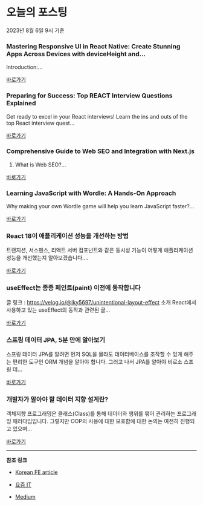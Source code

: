 # 오늘의 포스팅 
2023년 8월 6일 9시 기준 

### Mastering Responsive UI in React Native: Create Stunning Apps Across Devices with deviceHeight and… 

 Introduction:... 

 [바로가기](https://medium.com/@devnexPro/mastering-responsive-ui-in-react-native-create-stunning-apps-across-devices-with-deviceheight-and-10c791052d92?responsesOpen=true&sortBy=REVERSE_CHRON&source=topic_portal_recommended_stories---------0-84----------frontend----------4c80cb7f_583a_4f38_a867_cfb9f51fa057-------) 

### Preparing for Success: Top REACT Interview Questions Explained 

 Get ready to excel in your React interviews! Learn the ins and outs of the top React interview quest... 

 [바로가기](https://medium.com/@abidullah786/preparing-for-success-top-react-interview-questions-explained-138b269d943d?responsesOpen=true&sortBy=REVERSE_CHRON&source=topic_portal_recommended_stories---------0-84----------reactjs----------26b91060_0dda_4702_95d1_eb79ea6108ce-------) 

### Comprehensive Guide to Web SEO and Integration with Next.js 

 1. What is Web SEO?... 

 [바로가기](https://medium.com/@sumeetpanchal-21/comprehensive-guide-to-web-seo-and-integration-with-next-js-8946ee08a534?responsesOpen=true&sortBy=REVERSE_CHRON&source=topic_portal_recommended_stories---------0-84----------nextjs----------b689e436_c9a8_4081_be6d_9e33963ea6c9-------) 

### Learning JavaScript with Wordle: A Hands-On Approach 

 Why making your own Wordle game will help you learn JavaScript faster?... 

 [바로가기](https://medium.com/code-like-a-girl/learning-javascript-with-wordle-a-hands-on-approach-b2fa069a04a3?responsesOpen=true&sortBy=REVERSE_CHRON&source=topic_portal_recommended_stories---------0-84----------front_end_development----------298ff48d_1502_491d_96c7_a5c3ca95fe23-------) 

###  React 18이 애플리케이션 성능을 개선하는 방법 

 트랜지션, 서스펜스, 리액트 서버 컴포넌트와 같은 동시성 기능이 어떻게 애플리케이션 성능을 개선했는지 알아보겠습니다.... 

 [바로가기](https://kofearticle.substack.com/p/korean-fe-article-react-18) 

###  useEffect는 종종 페인트(paint) 이전에 동작합니다 

 글 링크 : https://velog.io/@lky5697/unintentional-layout-effect 소개 React에서 사용하고 있는 useEffect의 동작과 관련된 글... 

 [바로가기](https://kofearticle.substack.com/p/korean-fe-article-useeffect-paint) 

### 스프링 데이터 JPA, 5분 만에 알아보기 

 스프링 데이터 JPA를 알려면 먼저 SQL을 몰라도 데이터베이스를 조작할 수 있게 해주는 편리한 도구인 ORM 개념을 알아야 합니다. 그러고 나서 JPA를 알아야 비로소 스프링 데... 

 [바로가기](https://yozm.wishket.com/magazine/detail/2160/) 

### 개발자가 알아야 할 데이터 지향 설계란? 

 객체지향 프로그래밍은 클래스(Class)를 통해 데이터와 행위를 묶어 관리하는 프로그래밍 패러다임입니다. 그렇지만 OOP의 사용에 대한 모호함에 대한 논의는 여전히 진행되고 있으며... 

 [바로가기](https://yozm.wishket.com/magazine/detail/2157/) 

---

**참조 링크**

- [Korean FE article](https://kofearticle.substack.com) 

- [요즘 IT](https://yozm.wishket.com/magazine) 

- [Medium](https://medium.com) 

